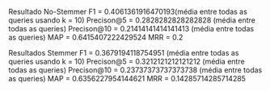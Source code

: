Resultado No-Stemmer
F1 =  0.4061361916470193(média entre todas as queries usando k = 10)
Precison@5 =  0.2828282828282828 (média entre todas as queries)
Precison@10 =  0.21414141414141413 (média entre todas as queries)
MAP =  0.6415407222429524
MRR =  0.2


Resultados Stemmer
F1 =  0.3679194118754951 (média entre todas as queries usando k = 10)
Precison@5 =  0.3212121212121212 (média entre todas as queries)
Precison@10 =  0.23737373737373738 (média entre todas as queries)
MAP =  0.6356227954144621
MRR =  0.14285714285714285
